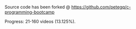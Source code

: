 Source code has been forked @ https://github.com/petegq/c-programming-bootcamp

Progress: 21-160 videos (13.125%).